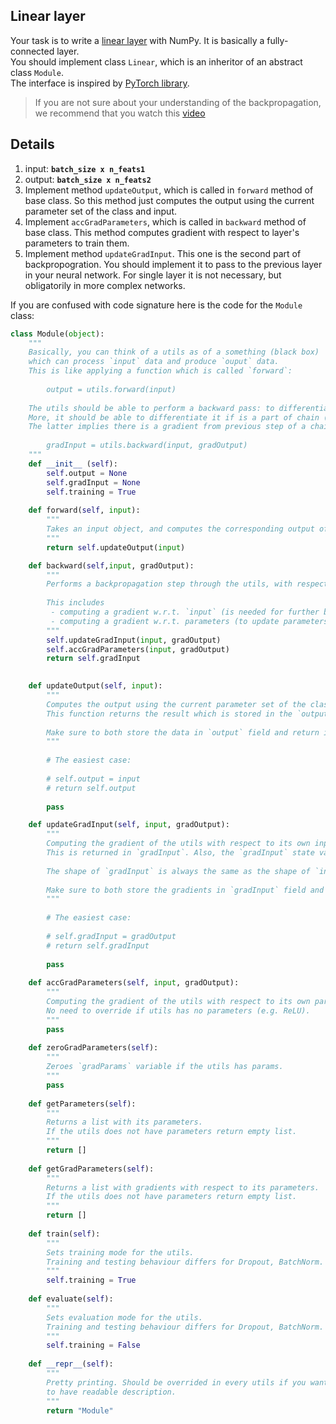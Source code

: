 Linear layer
---
Your task is to write a [linear layer](https://pytorch.org/docs/stable/nn.html#linear) with NumPy. 
It is basically a fully-connected layer.  
You should implement class `Linear`, which is an inheritor of an abstract class `Module`.  
The interface is inspired by [PyTorch library](https://pytorch.org/).  

> If you are not sure about your understanding of the backpropagation, we recommend that you watch this [video](https://www.youtube.com/watch?v=Ilg3gGewQ5U)

## Details
1. input:   **`batch_size x n_feats1`**
2. output: **`batch_size x n_feats2`**
3. Implement method `updateOutput`, which is called in `forward` method of base class. So this method 
just computes the output using the current parameter set of the class and input. 
4. Implement `accGradParameters`, which is called in `backward` method of base class. This method computes gradient with
respect to layer's parameters to train them.
5. Implement method `updateGradInput`. This one is the second part of backpropogration. You should implement it to pass 
to the previous layer in your neural network. For single layer it is not necessary, but obligatorily in more complex networks.


If you are confused with code signature here is the code for the `Module` class:
```python
class Module(object):
    """
    Basically, you can think of a utils as of a something (black box) 
    which can process `input` data and produce `ouput` data.
    This is like applying a function which is called `forward`: 
        
        output = utils.forward(input)
    
    The utils should be able to perform a backward pass: to differentiate the `forward` function. 
    More, it should be able to differentiate it if is a part of chain (chain rule).
    The latter implies there is a gradient from previous step of a chain rule. 
    
        gradInput = utils.backward(input, gradOutput)
    """
    def __init__ (self):
        self.output = None
        self.gradInput = None
        self.training = True
    
    def forward(self, input):
        """
        Takes an input object, and computes the corresponding output of the utils.
        """
        return self.updateOutput(input)

    def backward(self,input, gradOutput):
        """
        Performs a backpropagation step through the utils, with respect to the given input.
        
        This includes 
         - computing a gradient w.r.t. `input` (is needed for further backprop),
         - computing a gradient w.r.t. parameters (to update parameters while optimizing).
        """
        self.updateGradInput(input, gradOutput)
        self.accGradParameters(input, gradOutput)
        return self.gradInput
    

    def updateOutput(self, input):
        """
        Computes the output using the current parameter set of the class and input.
        This function returns the result which is stored in the `output` field.
        
        Make sure to both store the data in `output` field and return it. 
        """
        
        # The easiest case:
            
        # self.output = input 
        # return self.output
        
        pass

    def updateGradInput(self, input, gradOutput):
        """
        Computing the gradient of the utils with respect to its own input. 
        This is returned in `gradInput`. Also, the `gradInput` state variable is updated accordingly.
        
        The shape of `gradInput` is always the same as the shape of `input`.
        
        Make sure to both store the gradients in `gradInput` field and return it.
        """
        
        # The easiest case:
        
        # self.gradInput = gradOutput 
        # return self.gradInput
        
        pass   
    
    def accGradParameters(self, input, gradOutput):
        """
        Computing the gradient of the utils with respect to its own parameters.
        No need to override if utils has no parameters (e.g. ReLU).
        """
        pass
    
    def zeroGradParameters(self): 
        """
        Zeroes `gradParams` variable if the utils has params.
        """
        pass
        
    def getParameters(self):
        """
        Returns a list with its parameters. 
        If the utils does not have parameters return empty list. 
        """
        return []
        
    def getGradParameters(self):
        """
        Returns a list with gradients with respect to its parameters. 
        If the utils does not have parameters return empty list. 
        """
        return []
    
    def train(self):
        """
        Sets training mode for the utils.
        Training and testing behaviour differs for Dropout, BatchNorm.
        """
        self.training = True
    
    def evaluate(self):
        """
        Sets evaluation mode for the utils.
        Training and testing behaviour differs for Dropout, BatchNorm.
        """
        self.training = False
    
    def __repr__(self):
        """
        Pretty printing. Should be overrided in every utils if you want 
        to have readable description. 
        """
        return "Module"
```